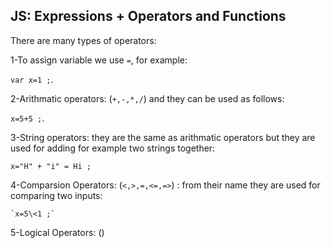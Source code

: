## JS: Expressions + Operators and Functions



There are many types of operators:

1-To assign variable we use `=`, for example: 

  `var x=1 ;`.

2-Arithmatic operators: (`+,-,*,/`) and they can be used as follows:
  
  `x=5+5 ;`.

3-String operators: they are the same as arithmatic operators but they are used for adding for example two strings together:

   `x="H" + "i" = Hi ;`

4-Comparsion Operators: (`<,>,=,<=,=>`) : from their name they are used for comparing two inputs:

    `x=5\<1 ;`

5-Logical Operators: ()   



